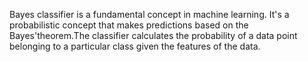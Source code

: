 Bayes classifier is a fundamental concept in machine learning. It's a probabilistic concept that makes predictions based on the Bayes'theorem.The classifier calculates the probability of a data point belonging to a particular class given the features of the data.
